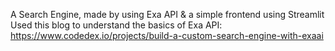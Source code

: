 A Search Engine, made by using Exa API & a simple frontend using Streamlit
Used this blog to understand the basics of Exa API: https://www.codedex.io/projects/build-a-custom-search-engine-with-exaai
